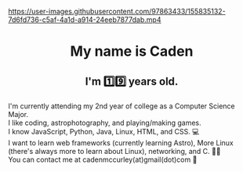 https://user-images.githubusercontent.com/97863433/155835132-7d6fd736-c5af-4a1d-a914-24eeb7877dab.mp4
# <p align="center">My name is Caden

## <p align="center">I'm 1️⃣9️⃣ years old.


I'm currently attending my 2nd year of college as a Computer Science Major. <br>
I like coding, astrophotography, and playing/making games. <br>
I know JavaScript, Python, Java, Linux, HTML, and CSS. 💻 <br>
I want to learn web frameworks (currently learning Astro), More Linux (there's always more to learn about Linux), networking, and C. 🧙‍♂️ <br>
You can contact me at cadenmccurley(at)gmail(dot)com 📩


